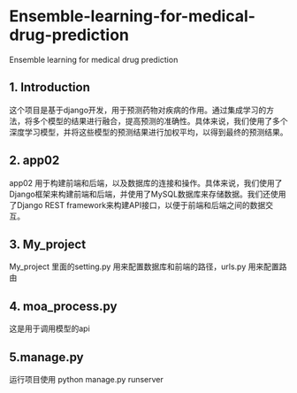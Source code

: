 # Ensemble-learning-for-medical-drug-prediction
Ensemble learning for medical drug  prediction 
## 1. Introduction
这个项目是基于django开发，用于预测药物对疾病的作用。通过集成学习的方法，将多个模型的结果进行融合，提高预测的准确性。具体来说，我们使用了多个深度学习模型，并将这些模型的预测结果进行加权平均，以得到最终的预测结果。

## 2. app02 
app02 用于构建前端和后端，以及数据库的连接和操作。具体来说，我们使用了Django框架来构建前端和后端，并使用了MySQL数据库来存储数据。我们还使用了Django REST framework来构建API接口，以便于前端和后端之间的数据交互。

## 3. My_project
My_project 里面的setting.py 用来配置数据库和前端的路径，urls.py 用来配置路由

## 4. moa_process.py
这是用于调用模型的api

## 5.manage.py
运行项目使用 python manage.py runserver




